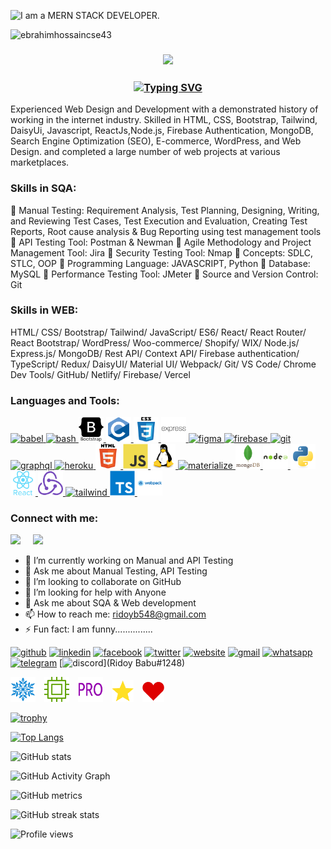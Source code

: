 ![I am a MERN STACK DEVELOPER.](https://live.staticflickr.com/65535/51350239267_54560763e6_b.jpg)


<p align="left"> <img src="https://komarev.com/ghpvc/?username=ebrahimhossaincse43&label=Profile%20views&color=0e75b6&style=flat" alt="ebrahimhossaincse43" /> </p>
<h3 align="center"><img src="https://readme-typing-svg.herokuapp.com?color=%233B3838&size=25&center=true&vCenter=true&width=600&height=50&lines=Hi+👋,+I'm+RIDOY" />
</h3>
<h3 align="center"><a href="https://git.io/typing-svg"><img src="https://readme-typing-svg.demolab.com?font=Fira+Code&weight=250&size=30&pause=1000&color=&width=1200&height=50&lines=A+Passionate+SQA+Engineer+and+Web+Developer" alt="Typing SVG" /></a></h3>
<!-- <img align="right" alt="Coding" width="400" src="https://media.tenor.com/NOYF3f82b_gAAAAC/programmer.gif"> -->


                                                                            


Experienced Web Design and Development with a demonstrated history of working in the internet industry. Skilled in HTML, CSS, Bootstrap, Tailwind, DaisyUi, Javascript, ReactJs,Node.js, Firebase Authentication, MongoDB, Search Engine Optimization (SEO), E-commerce, WordPress, and Web Design. and completed a large number of web projects at various marketplaces.

<h3>Skills in SQA:</h3>
 Manual Testing: Requirement Analysis, Test Planning, Designing, Writing, and Reviewing Test
Cases, Test Execution and Evaluation, Creating Test Reports, Root cause analysis &amp; Bug
Reporting using test management tools
 API Testing Tool: Postman &amp; Newman
 Agile Methodology and Project Management Tool: Jira
 Security Testing Tool: Nmap
 Concepts: SDLC, STLC, OOP
 Programming Language: JAVASCRIPT, Python
 Database: MySQL
 Performance Testing Tool: JMeter
 Source and Version Control: Git

<h3>Skills in WEB:</h3>

HTML/ CSS/ Bootstrap/ Tailwind/ JavaScript/ ES6/ React/ React Router/ React Bootstrap/ WordPress/ Woo-commerce/ Shopify/ WIX/ Node.js/ Express.js/ MongoDB/ Rest API/ Context API/ Firebase authentication/  TypeScript/ Redux/ DaisyUI/ Material UI/ Webpack/ Git/ VS Code/ Chrome Dev Tools/ GitHub/ Netlify/ Firebase/ Vercel
<h3 align="left">Languages and Tools:</h3>
<p align="left"> <a href="https://babeljs.io/" target="_blank" rel="noreferrer"> <img src="https://www.vectorlogo.zone/logos/babeljs/babeljs-icon.svg" alt="babel" width="40" height="40"/> </a> <a href="https://www.gnu.org/software/bash/" target="_blank" rel="noreferrer"> <img src="https://www.vectorlogo.zone/logos/gnu_bash/gnu_bash-icon.svg" alt="bash" width="40" height="40"/> </a> <a href="https://getbootstrap.com" target="_blank" rel="noreferrer"> <img src="https://raw.githubusercontent.com/devicons/devicon/master/icons/bootstrap/bootstrap-plain-wordmark.svg" alt="bootstrap" width="40" height="40"/> </a> <a href="https://www.cprogramming.com/" target="_blank" rel="noreferrer"> <img src="https://raw.githubusercontent.com/devicons/devicon/master/icons/c/c-original.svg" alt="c" width="40" height="40"/> </a> <a href="https://www.w3schools.com/css/" target="_blank" rel="noreferrer"> <img src="https://raw.githubusercontent.com/devicons/devicon/master/icons/css3/css3-original-wordmark.svg" alt="css3" width="40" height="40"/> </a> <a href="https://expressjs.com" target="_blank" rel="noreferrer"> <img src="https://raw.githubusercontent.com/devicons/devicon/master/icons/express/express-original-wordmark.svg" alt="express" width="40" height="40"/> </a> <a href="https://www.figma.com/" target="_blank" rel="noreferrer"> <img src="https://www.vectorlogo.zone/logos/figma/figma-icon.svg" alt="figma" width="40" height="40"/> </a> <a href="https://firebase.google.com/" target="_blank" rel="noreferrer"> <img src="https://www.vectorlogo.zone/logos/firebase/firebase-icon.svg" alt="firebase" width="40" height="40"/> </a> <a href="https://git-scm.com/" target="_blank" rel="noreferrer"> <img src="https://www.vectorlogo.zone/logos/git-scm/git-scm-icon.svg" alt="git" width="40" height="40"/> </a> <a href="https://graphql.org" target="_blank" rel="noreferrer"> <img src="https://www.vectorlogo.zone/logos/graphql/graphql-icon.svg" alt="graphql" width="40" height="40"/> </a> <a href="https://heroku.com" target="_blank" rel="noreferrer"> <img src="https://www.vectorlogo.zone/logos/heroku/heroku-icon.svg" alt="heroku" width="40" height="40"/> </a> <a href="https://www.w3.org/html/" target="_blank" rel="noreferrer"> <img src="https://raw.githubusercontent.com/devicons/devicon/master/icons/html5/html5-original-wordmark.svg" alt="html5" width="40" height="40"/> </a> <a href="https://developer.mozilla.org/en-US/docs/Web/JavaScript" target="_blank" rel="noreferrer"> <img src="https://raw.githubusercontent.com/devicons/devicon/master/icons/javascript/javascript-original.svg" alt="javascript" width="40" height="40"/> </a> <a href="https://www.linux.org/" target="_blank" rel="noreferrer"> <img src="https://raw.githubusercontent.com/devicons/devicon/master/icons/linux/linux-original.svg" alt="linux" width="40" height="40"/> </a> <a href="https://materializecss.com/" target="_blank" rel="noreferrer"> <img src="https://raw.githubusercontent.com/prplx/svg-logos/5585531d45d294869c4eaab4d7cf2e9c167710a9/svg/materialize.svg" alt="materialize" width="40" height="40"/> </a> <a href="https://www.mongodb.com/" target="_blank" rel="noreferrer"> <img src="https://raw.githubusercontent.com/devicons/devicon/master/icons/mongodb/mongodb-original-wordmark.svg" alt="mongodb" width="40" height="40"/> </a> <a href="https://nodejs.org" target="_blank" rel="noreferrer"> <img src="https://raw.githubusercontent.com/devicons/devicon/master/icons/nodejs/nodejs-original-wordmark.svg" alt="nodejs" width="40" height="40"/> </a> <a href="https://www.python.org" target="_blank" rel="noreferrer"> <img src="https://raw.githubusercontent.com/devicons/devicon/master/icons/python/python-original.svg" alt="python" width="40" height="40"/> </a> <a href="https://reactjs.org/" target="_blank" rel="noreferrer"> <img src="https://raw.githubusercontent.com/devicons/devicon/master/icons/react/react-original-wordmark.svg" alt="react" width="40" height="40"/> </a> <a href="https://redux.js.org" target="_blank" rel="noreferrer"> <img src="https://raw.githubusercontent.com/devicons/devicon/master/icons/redux/redux-original.svg" alt="redux" width="40" height="40"/> </a> <a href="https://tailwindcss.com/" target="_blank" rel="noreferrer"> <img src="https://www.vectorlogo.zone/logos/tailwindcss/tailwindcss-icon.svg" alt="tailwind" width="40" height="40"/> </a> <a href="https://www.typescriptlang.org/" target="_blank" rel="noreferrer"> <img src="https://raw.githubusercontent.com/devicons/devicon/master/icons/typescript/typescript-original.svg" alt="typescript" width="40" height="40"/> </a> <a href="https://webpack.js.org" target="_blank" rel="noreferrer"> <img src="https://raw.githubusercontent.com/devicons/devicon/d00d0969292a6569d45b06d3f350f463a0107b0d/icons/webpack/webpack-original-wordmark.svg" alt="webpack" width="40" height="40"/> </a> </p>


<h3 align="left">Connect with me:</h3>
<p align="left">
<a href="mailto:ridoyb548@gmail.com"><img src="https://img.shields.io/badge/Gmail-lightgrey?style=flat&logo=gmail"/></a>&nbsp;&nbsp;&nbsp;&nbsp;
          <a href="https://www.linkedin.com/in/ridoy-babu-8735291b4/"><img src="https://img.shields.io/badge/Linkedin-0077b5?style=flat&logo=linkedin"/></a>&nbsp;&nbsp;&nbsp;&nbsp;
</p>


- 🔭 I’m currently working on Manual and API Testing 
- 🌱 Ask me about  Manual Testing, API Testing 
- 👯 I’m looking to collaborate on GitHub 
- 🤔 I’m looking for help with Anyone 
- 💬 Ask me about SQA & Web development 
- 📫 How to reach me: ridoyb548@gmail.com 
- ⚡ Fun fact: I am funny............... 


[<img src='https://cdn.jsdelivr.net/npm/simple-icons@3.0.1/icons/github.svg' alt='github' height='40'>](https://github.com/Ridoyb)  [<img src='https://cdn.jsdelivr.net/npm/simple-icons@3.0.1/icons/linkedin.svg' alt='linkedin' height='40'>](https://www.linkedin.com/in/ridoy-babu-8735291b4/)  [<img src='https://cdn.jsdelivr.net/npm/simple-icons@3.0.1/icons/facebook.svg' alt='facebook' height='40'>](https://www.facebook.com/100015278015531)  [<img src='https://cdn.jsdelivr.net/npm/simple-icons@3.0.1/icons/twitter.svg' alt='twitter' height='40'>](https://twitter.com/contriverridoy)  [<img src='https://cdn.jsdelivr.net/npm/simple-icons@3.0.1/icons/icloud.svg' alt='website' height='40'>](www.conttriverridoy.com)  [<img src='https://cdn.jsdelivr.net/npm/simple-icons@3.0.1/icons/gmail.svg' alt='gmail' height='40'>](ridoyb548@gmail.com)  [<img src='https://cdn.jsdelivr.net/npm/simple-icons@3.0.1/icons/whatsapp.svg' alt='whatsapp' height='40'>](+8801755238730)  [<img src='https://cdn.jsdelivr.net/npm/simple-icons@3.0.1/icons/telegram.svg' alt='telegram' height='40'>](+8801755238730)  [<img src='https://cdn.jsdelivr.net/npm/simple-icons@3.0.1/icons/discord.svg' alt='discord' height='40'>](Ridoy Babu#1248)  

<a href='https://archiveprogram.github.com/'><img src='https://raw.githubusercontent.com/acervenky/animated-github-badges/master/assets/acbadge.gif' width='40' height='40'></a> <a href='https://docs.github.com/en/developers'><img src='https://raw.githubusercontent.com/acervenky/animated-github-badges/master/assets/devbadge.gif' width='40' height='40'></a> <a href='https://github.com/pricing'><img src='https://raw.githubusercontent.com/acervenky/animated-github-badges/master/assets/pro.gif' width='40' height='40'></a> <a href='https://stars.github.com/'><img src='https://raw.githubusercontent.com/acervenky/animated-github-badges/master/assets/starbadge.gif' width='35' height='35'></a> <a href='https://docs.github.com/en/github/supporting-the-open-source-community-with-github-sponsors'><img src='https://raw.githubusercontent.com/acervenky/animated-github-badges/master/assets/sponsorbadge.gif' width='35' height='35'></a> 

[![trophy](https://github-profile-trophy.vercel.app/?username=Ridoyb)](https://github.com/ryo-ma/github-profile-trophy)

[![Top Langs](https://github-readme-stats.vercel.app/api/top-langs/?username=Ridoyb)](https://github.com/anuraghazra/github-readme-stats)

![GitHub stats](https://github-readme-stats.vercel.app/api?username=Ridoyb&show_icons=true&count_private=true)  

![GitHub Activity Graph](https://activity-graph.herokuapp.com/graph?username=Ridoyb) 

![GitHub metrics](https://metrics.lecoq.io/Ridoyb)  

![GitHub streak stats](https://streak-stats.demolab.com/?user=Ridoyb)  

![Profile views](https://gpvc.arturio.dev/Ridoyb)  
